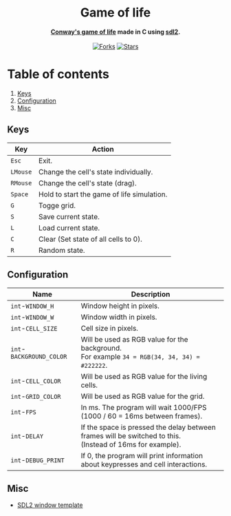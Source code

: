 <div align="center">
	<h1>Game of life</h1>
	<b><a href="https://en.wikipedia.org/wiki/Conway's_Game_of_Life">Conway's game of life</a> made in C using <a href="https://www.libsdl.org/index.php">sdl2</a>.</b><br><br>
	<a href="https://github.com/r4v10l1/game-of-life/network/members"><img src="https://img.shields.io/github/forks/r4v10l1/game-of-life.svg?style=for-the-badge&logo=c&color=a8b9cc&logoColor=a8b9cc" alt="Forks"></a>
	<a href="https://github.com/r4v10l1/game-of-life/stargazers"><img src="https://img.shields.io/github/stars/r4v10l1/game-of-life.svg?style=for-the-badge&logo=c&color=a8b9cc&logoColor=a8b9cc" alt="Stars"></a>
</div>

# Table of contents
1. [Keys](https://github.com/r4v10l1/game-of-life#Keys)
2. [Configuration](https://github.com/r4v10l1/game-of-life#Configuration)
2. [Misc](https://github.com/r4v10l1/game-of-life#Misc)

## Keys
Key      | Action
---------|------------
`Esc`    | Exit.
`LMouse` | Change the cell's state individually.
`RMouse` | Change the cell's state (drag).
`Space`  | Hold to start the game of life simulation.
`G`      | Togge grid.
`S`      | Save current state.
`L`      | Load current state.
`C`      | Clear (Set state of all cells to 0).
`R`      | Random state.

## Configuration
Name                     | Description
-------------------------|--------------
`int`-`WINDOW_H`         | Window height in pixels.
`int`-`WINDOW_W`         | Window width in pixels.
`int`-`CELL_SIZE`        | Cell size in pixels.
`int`-`BACKGROUND_COLOR` | Will be used as RGB value for the background.<br>For example `34 = RGB(34, 34, 34) = #222222`.
`int`-`CELL_COLOR`       | Will be used as RGB value for the living cells.
`int`-`GRID_COLOR`       | Will be used as RGB value for the grid.
`int`-`FPS`              | In ms. The program will wait 1000/FPS (1000 / 60 = 16ms between frames).
`int`-`DELAY`            | If the space is pressed the delay between frames will be switched to this.<br>(Instead of 16ms for example).
`int`-`DEBUG_PRINT`      | If 0, the program will print information about keypresses and cell interactions.

## Misc
- [SDL2 window template](https://gist.github.com/r4v10l1/a2fe5c689ebb7682f5d9c008df9cd17d)
